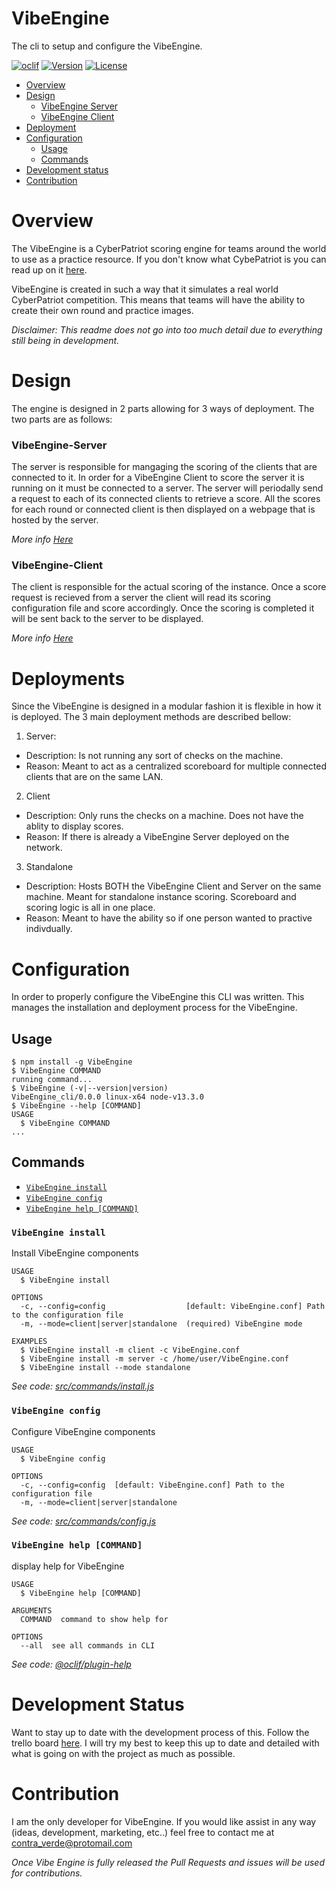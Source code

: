 VibeEngine
==============

<!-- Logo placement-->

The cli to setup and configure the VibeEngine.

[![oclif](https://img.shields.io/badge/cli-oclif-brightgreen.svg)](https://oclif.io)
[![Version](https://img.shields.io/github/package-json/v/C0ntra99/VibeEngine)](https://npmjs.org/package/VibeEngine_cli)
[![License](https://img.shields.io/github/license/C0ntra99/VibeEngine)](https://github.com/C0ntra99/VibeEngine/blob/master/LICENSE)

<!-- toc -->
* [Overview](#Overview)
* [Design](#Design)
  * [VibeEngine Server](#VibeEngine-Server)
  * [VibeEngine Client](#VibeEngine-Client)
* [Deployment](#Deployment)
* [Configuration](#Configuration)
  * [Usage](#usage)
  * [Commands](#commands)
* [Development status](#Development-status)
* [Contribution](#Contribution)
<!-- tocstop -->

# Overview
The VibeEngine is a CyberPatriot scoring engine for teams around the world to use as a practice resource. If you don't know what CybePatriot is you can read up on it [here](https://www.uscyberpatriot.org/Pages/About/What-is-CyberPatriot.aspx).  

VibeEngine is created in such a way that it simulates a real world CyberPatriot competition. This means that teams will have the ability to create their own round and practice images.  

_Disclaimer: This readme does not go into too much detail due to everything still being in development._  


# Design
The engine is designed in 2 parts allowing for 3 ways of deployment. The two parts are as follows:

### VibeEngine-Server
The server is responsible for mangaging the scoring of the clients that are connected to it. In order for a VibeEngine Client to score the server it is running on it must be connected to a server. The server will periodally send a request to each of its connected clients to retrieve a score. All the scores for each round or connected client is then displayed on a webpage that is hosted by the server.  

_More info [Here](https://github.com/C0ntra99/VibeEngine-Server)_

### VibeEngine-Client
The client is responsible for the actual scoring of the instance. Once a score request is recieved from a server the client will read its scoring configuration file and score accordingly. Once the scoring is completed it will be sent back to the server to be displayed.

_More info [Here](https://github.com/C0ntra99/VibeEngine-Client)_

# Deployments
Since the VibeEngine is designed in a modular fashion it is flexible in how it is deployed. The 3 main deployment methods are described bellow:  

1. Server:
- Description: Is not running any sort of checks on the machine.  
- Reason: Meant to act as a centralized scoreboard for multiple connected clients that are on the same LAN.
2. Client
- Description: Only runs the checks on a machine. Does not have the ablity to display scores. 
- Reason: If there is already a VibeEngine Server deployed on the network.
3. Standalone
- Description: Hosts BOTH the VibeEngine Client and Server on the same machine. Meant for standalone instance scoring. Scoreboard and scoring logic is all in one place. 
- Reason: Meant to have the ability so if one person wanted to practive indivdually.

# Configuration
In order to properly configure the VibeEngine this CLI was written. This manages the installation and deployment process for the VibeEngine. 
## Usage
<!-- usage -->
```sh-session
$ npm install -g VibeEngine
$ VibeEngine COMMAND
running command...
$ VibeEngine (-v|--version|version)
VibeEngine_cli/0.0.0 linux-x64 node-v13.3.0
$ VibeEngine --help [COMMAND]
USAGE
  $ VibeEngine COMMAND
...
```
<!-- usagestop -->
## Commands
<!-- commands -->
* [`VibeEngine install`](#vibeengine-install)
* [`VibeEngine config`](#vibeengine-config)
* [`VibeEngine help [COMMAND]`](#vibeengine-help-command)

### `VibeEngine install`

Install VibeEngine components
```
USAGE
  $ VibeEngine install

OPTIONS
  -c, --config=config                  [default: VibeEngine.conf] Path to the configuration file
  -m, --mode=client|server|standalone  (required) VibeEngine mode

EXAMPLES
  $ VibeEngine install -m client -c VibeEngine.conf
  $ VibeEngine install -m server -c /home/user/VibeEngine.conf
  $ VibeEngine install --mode standalone

```

_See code: [src/commands/install.js](https://github.com/C0ntra99/VibeEngine/blob/master/src/commands/install.js)_

### `VibeEngine config`

Configure VibeEngine components
```
USAGE
  $ VibeEngine config

OPTIONS
  -c, --config=config  [default: VibeEngine.conf] Path to the configuration file
  -m, --mode=client|server|standalone 
```
_See code: [src/commands/config.js](https://github.com/C0ntra99/VibeEngine/blob/master/src/commands/config.js)_

### `VibeEngine help [COMMAND]`

display help for VibeEngine

```
USAGE
  $ VibeEngine help [COMMAND]

ARGUMENTS
  COMMAND  command to show help for

OPTIONS
  --all  see all commands in CLI
```

_See code: [@oclif/plugin-help](https://github.com/oclif/plugin-help/blob/v2.2.3/src/commands/help.ts)_
<!-- commandsstop -->


# Development Status
Want to stay up to date with the development process of this. Follow the trello board [here](https://trello.com/b/q0H08yzb/vibeengine). I will try my best to keep this up to date and detailed with what is going on with the project as much as possible. 

# Contribution
I am the only developer for VibeEngine. If you would like assist in any way (ideas, development, marketing, etc..) feel free to contact me at contra_verde@protomail.com  
 
_Once Vibe Engine is fully released the Pull Requests and issues will be used for contributions._ 